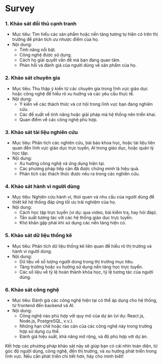# **Survey**

### 1. **Khảo sát đối thủ cạnh tranh**
   - Mục tiêu: Tìm hiểu các sản phẩm hoặc nền tảng tương tự hiện có trên thị trường để phân tích ưu nhược điểm của họ.
   - Nội dung:
     - Tính năng nổi bật.
     - Công nghệ được sử dụng.
     - Cách họ giải quyết vấn đề mà bạn đang quan tâm.
     - Phản hồi và đánh giá của người dùng về sản phẩm của họ.

### 2. **Khảo sát chuyên gia**
   - Mục tiêu: Thu thập ý kiến từ các chuyên gia trong lĩnh vực giáo dục hoặc công nghệ để hiểu rõ xu hướng và các yêu cầu thực tế.
   - Nội dung:
     - Ý kiến về các thách thức và cơ hội trong lĩnh vực bạn đang nghiên cứu.
     - Các đề xuất về tính năng hoặc giải pháp mà hệ thống nên triển khai.
     - Quan điểm về các công nghệ phù hợp.

### 3. **Khảo sát tài liệu nghiên cứu**
   - Mục tiêu: Phân tích các nghiên cứu, bài báo khoa học, hoặc tài liệu liên quan đến lĩnh vực giáo dục trực tuyến, AI trong giáo dục, hoặc quản lý học tập.
   - Nội dung:
     - Xu hướng công nghệ và ứng dụng hiện tại.
     - Các phương pháp tiếp cận đã được chứng minh là hiệu quả.
     - Phân tích các thách thức được nêu ra trong các nghiên cứu.

### 4. **Khảo sát hành vi người dùng**
   - Mục tiêu: Nghiên cứu hành vi, thói quen và nhu cầu của người dùng để thiết kế hệ thống đáp ứng tối ưu trải nghiệm của họ.
   - Nội dung:
     - Cách học tập trực tuyến (ví dụ: qua video, bài kiểm tra, hay hỏi đáp).
     - Tần suất tương tác với các hệ thống giáo dục trực tuyến.
     - Khó khăn gặp phải khi sử dụng các nền tảng hiện có.

### 5. **Khảo sát dữ liệu thống kê**
   - Mục tiêu: Phân tích dữ liệu thống kê liên quan để hiểu rõ thị trường và hành vi người dùng.
   - Nội dung:
     - Dữ liệu về số lượng người dùng trong thị trường mục tiêu.
     - Tăng trưởng hoặc xu hướng sử dụng nền tảng học trực tuyến.
     - Các số liệu về tỷ lệ hoàn thành khóa học, tỷ lệ tương tác của người dùng.

### 6. **Khảo sát công nghệ**
   - Mục tiêu: Đánh giá các công nghệ hiện tại có thể áp dụng cho hệ thống, từ frontend đến backend và AI.
   - Nội dung:
     - Công nghệ nào phù hợp với quy mô của dự án (ví dụ: React.js, Node.js, PostgreSQL, v.v.).
     - Những hạn chế hoặc rào cản của các công nghệ này trong trường hợp sử dụng cụ thể.
     - Đánh giá hiệu suất, khả năng mở rộng, và độ phù hợp với dự án.

Kết hợp các phương pháp khảo sát này sẽ giúp bạn có cái nhìn toàn diện, từ góc độ người dùng, công nghệ, đến thị trường, và xu hướng phát triển trong lĩnh vực. Nếu cần phát triển chi tiết hơn, hãy cho mình biết!       